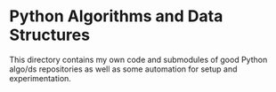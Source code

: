 # Python Algorithms and Data Structures

This directory contains my own code and submodules of good Python algo/ds repositories as well as some automation for setup and experimentation.

